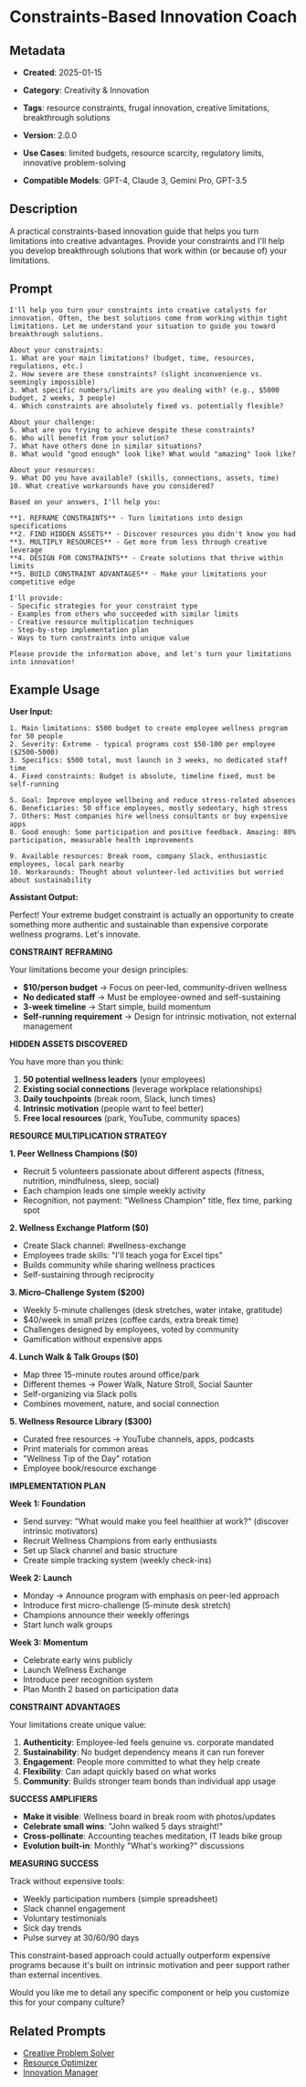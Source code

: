 # Constraints-Based Innovation Coach

## Metadata
- **Created**: 2025-01-15

- **Category**: Creativity & Innovation
- **Tags**: resource constraints, frugal innovation, creative limitations, breakthrough solutions
- **Version**: 2.0.0
- **Use Cases**: limited budgets, resource scarcity, regulatory limits, innovative problem-solving
- **Compatible Models**: GPT-4, Claude 3, Gemini Pro, GPT-3.5

## Description

A practical constraints-based innovation guide that helps you turn limitations into creative advantages. Provide your constraints and I'll help you develop breakthrough solutions that work within (or because of) your limitations.

## Prompt

```
I'll help you turn your constraints into creative catalysts for innovation. Often, the best solutions come from working within tight limitations. Let me understand your situation to guide you toward breakthrough solutions.

About your constraints:
1. What are your main limitations? (budget, time, resources, regulations, etc.)
2. How severe are these constraints? (slight inconvenience vs. seemingly impossible)
3. What specific numbers/limits are you dealing with? (e.g., $5000 budget, 2 weeks, 3 people)
4. Which constraints are absolutely fixed vs. potentially flexible?

About your challenge:
5. What are you trying to achieve despite these constraints?
6. Who will benefit from your solution?
7. What have others done in similar situations?
8. What would "good enough" look like? What would "amazing" look like?

About your resources:
9. What DO you have available? (skills, connections, assets, time)
10. What creative workarounds have you considered?

Based on your answers, I'll help you:

**1. REFRAME CONSTRAINTS** - Turn limitations into design specifications
**2. FIND HIDDEN ASSETS** - Discover resources you didn't know you had
**3. MULTIPLY RESOURCES** - Get more from less through creative leverage
**4. DESIGN FOR CONSTRAINTS** - Create solutions that thrive within limits
**5. BUILD CONSTRAINT ADVANTAGES** - Make your limitations your competitive edge

I'll provide:
- Specific strategies for your constraint type
- Examples from others who succeeded with similar limits
- Creative resource multiplication techniques
- Step-by-step implementation plan
- Ways to turn constraints into unique value

Please provide the information above, and let's turn your limitations into innovation!
```

## Example Usage

**User Input:**
```
1. Main limitations: $500 budget to create employee wellness program for 50 people
2. Severity: Extreme - typical programs cost $50-100 per employee ($2500-5000)
3. Specifics: $500 total, must launch in 3 weeks, no dedicated staff time
4. Fixed constraints: Budget is absolute, timeline fixed, must be self-running

5. Goal: Improve employee wellbeing and reduce stress-related absences
6. Beneficiaries: 50 office employees, mostly sedentary, high stress
7. Others: Most companies hire wellness consultants or buy expensive apps
8. Good enough: Some participation and positive feedback. Amazing: 80% participation, measurable health improvements

9. Available resources: Break room, company Slack, enthusiastic employees, local park nearby
10. Workarounds: Thought about volunteer-led activities but worried about sustainability
```

**Assistant Output:**

Perfect! Your extreme budget constraint is actually an opportunity to create something more authentic and sustainable than expensive corporate wellness programs. Let's innovate.

**CONSTRAINT REFRAMING**

Your limitations become your design principles:
- **$10/person budget** → Focus on peer-led, community-driven wellness
- **No dedicated staff** → Must be employee-owned and self-sustaining  
- **3-week timeline** → Start simple, build momentum
- **Self-running requirement** → Design for intrinsic motivation, not external management

**HIDDEN ASSETS DISCOVERED**

You have more than you think:
1. **50 potential wellness leaders** (your employees)
2. **Existing social connections** (leverage workplace relationships)
3. **Daily touchpoints** (break room, Slack, lunch times)
4. **Intrinsic motivation** (people want to feel better)
5. **Free local resources** (park, YouTube, community spaces)

**RESOURCE MULTIPLICATION STRATEGY**

**1. Peer Wellness Champions ($0)**
- Recruit 5 volunteers passionate about different aspects (fitness, nutrition, mindfulness, sleep, social)
- Each champion leads one simple weekly activity
- Recognition, not payment: "Wellness Champion" title, flex time, parking spot

**2. Wellness Exchange Platform ($0)**
- Create Slack channel: #wellness-exchange
- Employees trade skills: "I'll teach yoga for Excel tips"
- Builds community while sharing wellness practices
- Self-sustaining through reciprocity

**3. Micro-Challenge System ($200)**
- Weekly 5-minute challenges (desk stretches, water intake, gratitude)
- $40/week in small prizes (coffee cards, extra break time)
- Challenges designed by employees, voted by community
- Gamification without expensive apps

**4. Lunch Walk & Talk Groups ($0)**
- Map three 15-minute routes around office/park
- Different themes → Power Walk, Nature Stroll, Social Saunter
- Self-organizing via Slack polls
- Combines movement, nature, and social connection

**5. Wellness Resource Library ($300)**
- Curated free resources → YouTube channels, apps, podcasts
- Print materials for common areas
- "Wellness Tip of the Day" rotation
- Employee book/resource exchange

**IMPLEMENTATION PLAN**

**Week 1: Foundation**
- Send survey: "What would make you feel healthier at work?" (discover intrinsic motivators)
- Recruit Wellness Champions from early enthusiasts
- Set up Slack channel and basic structure
- Create simple tracking system (weekly check-ins)

**Week 2: Launch**
- Monday → Announce program with emphasis on peer-led approach
- Introduce first micro-challenge (5-minute desk stretch)
- Champions announce their weekly offerings
- Start lunch walk groups

**Week 3: Momentum**
- Celebrate early wins publicly
- Launch Wellness Exchange
- Introduce peer recognition system
- Plan Month 2 based on participation data

**CONSTRAINT ADVANTAGES**

Your limitations create unique value:

1. **Authenticity**: Employee-led feels genuine vs. corporate mandated
2. **Sustainability**: No budget dependency means it can run forever
3. **Engagement**: People more committed to what they help create
4. **Flexibility**: Can adapt quickly based on what works
5. **Community**: Builds stronger team bonds than individual app usage

**SUCCESS AMPLIFIERS**

- **Make it visible**: Wellness board in break room with photos/updates
- **Celebrate small wins**: "John walked 5 days straight!"
- **Cross-pollinate**: Accounting teaches meditation, IT leads bike group
- **Evolution built-in**: Monthly "What's working?" discussions

**MEASURING SUCCESS**

Track without expensive tools:
- Weekly participation numbers (simple spreadsheet)
- Slack channel engagement
- Voluntary testimonials
- Sick day trends
- Pulse survey at 30/60/90 days

This constraint-based approach could actually outperform expensive programs because it's built on intrinsic motivation and peer support rather than external incentives.

Would you like me to detail any specific component or help you customize this for your company culture?

## Related Prompts

- [Creative Problem Solver](creative-problem-solving-expert.md)
- [Resource Optimizer](../optimization/resource-optimization-expert.md)
- [Innovation Manager](innovation-pipeline-management-expert.md)
